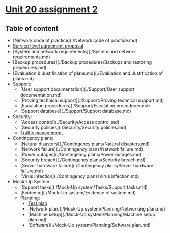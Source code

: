 # <u>**Unit 20 assignment 2**</u>

## Table of content

- [Network code of practice](./Network code of practice.md)
- [Service level agreement proposal](./Service-level-agreement-proposal.md)
- [System and network requirements](./System and network requirements.md)
- [Backup procedures](./Backup procedures/Backups and restoring procedures.md)
- [Evaluation & Justification of plans.md](./Evaluation and Justification of plans.md)
- Support:
    - [User support documentation](./Support/User support documentation.md)
    - [Proving technical support](./Support/Proving technical support.md)
    - [Escalation procedures](./Support/Escalation procedures.md)
    - [Support database](./Support/Support database.md)
- Security:
    - [Access control](./Security/Access control.md)
    - [Security policies](./Security/Security policies.md)
    - [Traffic management](./Security/Traffic-management.md)
- Contingency plans:
    - [Natural disasters](./Contingency plans/Natural disasters.md)
    - [Network failure](./Contingency plans/Network failure.md)
    - [Power outages](./Contingency plans/Power outages.md)
    - [Security breach](./Contingency plans/Security breach.md)
    - [Server hardware failure](./Contingency plans/Server hardware failure.md)
    - [Virus infection](./Contingency plans/Virus infection.md)
- Mock-Up System:
    - [Support tasks](./Mock-Up system/Tasks/Support tasks.md)
    - [Evidence](./Mock-Up system/Evidence of system.md)
    - Planning:
        - [Test plan](./Mock-Up%20system/Planning/Test%20plan.md)
        - [Network plan](./Mock-Up system/Planning/Networking plan.md)
        - [Machine setup](./Mock-Up system/Planning/Machine setup plan.md)
        - [Software](./Mock-Up system/Planning/Software plan.md)
